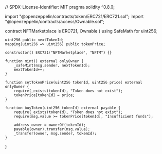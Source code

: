 // SPDX-License-Identifier: MIT
pragma solidity ^0.8.0;

import "@openzeppelin/contracts/token/ERC721/ERC721.sol";
import "@openzeppelin/contracts/access/Ownable.sol";

contract NFTMarketplace is ERC721, Ownable {
    using SafeMath for uint256;

    uint256 public nextTokenId;
    mapping(uint256 => uint256) public tokenPrice;

    constructor() ERC721("NFTMarketplace", "NFTM") {}

    function mint() external onlyOwner {
        _safeMint(msg.sender, nextTokenId);
        nextTokenId++;
    }

    function setTokenPrice(uint256 tokenId, uint256 price) external onlyOwner {
        require(_exists(tokenId), "Token does not exist");
        tokenPrice[tokenId] = price;
    }

    function buyToken(uint256 tokenId) external payable {
        require(_exists(tokenId), "Token does not exist");
        require(msg.value >= tokenPrice[tokenId], "Insufficient funds");

        address owner = ownerOf(tokenId);
        payable(owner).transfer(msg.value);
        _transfer(owner, msg.sender, tokenId);
    }
}
